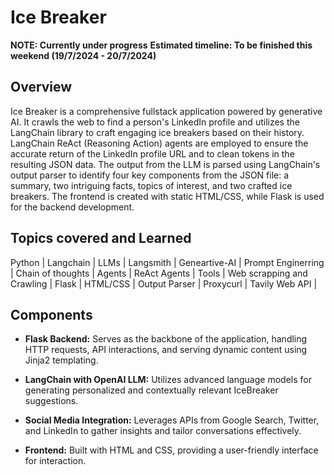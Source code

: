 # Ice Breaker

**NOTE: Currently under progress**
**Estimated timeline: To be finished this weekend (19/7/2024 - 20/7/2024)**

## Overview

Ice Breaker is a comprehensive fullstack application powered by generative AI. It crawls the web to find a person's LinkedIn profile and utilizes the LangChain library to craft engaging ice breakers based on their history. LangChain ReAct (Reasoning Action) agents are employed to ensure the accurate return of the LinkedIn profile URL and to clean tokens in the resulting JSON data. The output from the LLM is parsed using LangChain's output parser to identify four key components from the JSON file: a summary, two intriguing facts, topics of interest, and two crafted ice breakers. The frontend is created with static HTML/CSS, while Flask is used for the backend development.

## Topics covered and Learned
Python | Langchain | LLMs | Langsmith | Geneartive-AI | Prompt Enginerring | Chain of thoughts | Agents | ReAct Agents | Tools | Web scrapping and Crawling | Flask | HTML/CSS | Output Parser | Proxycurl | Tavily Web API |


## Components

- **Flask Backend:** Serves as the backbone of the application, handling HTTP requests, API interactions, and serving dynamic content using Jinja2 templating.

- **LangChain with OpenAI LLM:** Utilizes advanced language models for generating personalized and contextually relevant IceBreaker suggestions.

- **Social Media Integration:** Leverages APIs from Google Search, Twitter, and LinkedIn to gather insights and tailor conversations effectively.

- **Frontend:** Built with HTML and CSS, providing a user-friendly interface for interaction.

